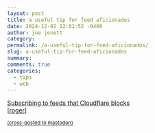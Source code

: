 ```yaml
---
layout: post
title: a useful tip for feed aficionados
date: 2024-12-02 12:01:52 -0400
author: joe jenett
category: 
permalink: /a-useful-tip-for-feed-aficionados/
slug: a-useful-tip-for-feed-aficionados
summary: 
comments: true
categories:
  - tips
  - web
---
```

<a title="po-ru.com" href="https://po-ru.com/2024/12/01/subscribing-to-feeds-that-cloudflare-blocks">Subscribing to feeds that Cloudflare blocks</a><br>[<a title="source" href="https://pinboard.in/u:roger">roger</a>]

<a href="https://brid.gy/publish/mastodon"><small>(cross-posted to mastodon)</small></a>